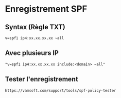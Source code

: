 # Enregistrement SPF

## Syntax (Règle TXT)
```
v=spf1 ip4:xx.xx.xx.xx ~all
```

## Avec plusieurs IP
```
"v=spf1 ip4:xx.xx.xx.xx include:<domain> ~all"
```

## Tester l'enregistrement
```
https://vamsoft.com/support/tools/spf-policy-tester
```